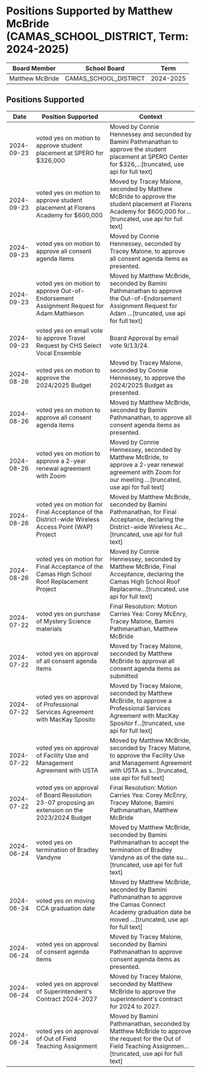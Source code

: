 # Positions Supported by Matthew McBride (CAMAS_SCHOOL_DISTRICT, Term: 2024-2025)

| Board Member | School Board | Term |
|--------------|--------------|------|
| Matthew McBride | CAMAS_SCHOOL_DISTRICT | 2024-2025 |

## Positions Supported

| Date       | Position Supported           | Context            |
|------------|------------------------------|--------------------|
| 2024-09-23 | voted yes on motion to approve student placement at SPERO for $326,000 | Moved by Connie Hennessey and seconded by Bamini Pathmanathan to approve the student placement at SPERO Center for $326,...[truncated, use api for full text] |
| 2024-09-23 | voted yes on motion to approve student placement at Florens Academy for $600,000 | Moved by Tracey Malone, seconded by Matthew McBride to approve the student placement at Florens Academy for $600,000 for...[truncated, use api for full text] |
| 2024-09-23 | voted yes on motion to approve all consent agenda items | Moved by Connie Hennessey, seconded by Tracey Malone, to approve all consent agenda items as presented. |
| 2024-09-23 | voted yes on motion to approve Out-of-Endorsement Assignment Request for Adam Mathieson | Moved by Matthew McBride, seconded by Bamini Pathmanathan to approve the Out-of-Endorsement Assignment Request for Adam ...[truncated, use api for full text] |
| 2024-09-23 | voted yes on email vote to approve Travel Request by CHS Select Vocal Ensemble | Board Approval by email vote 9/13/24. |
| 2024-08-26 | voted yes on motion to approve the 2024/2025 Budget | Moved by Tracey Malone, seconded by Connie Hennessey, to approve the 2024/2025 Budget as presented. |
| 2024-08-26 | voted yes on motion to approve all consent agenda items | Moved by Matthew McBride, seconded by Bamini Pathmanathan, to approve all consent agenda items as presented. |
| 2024-08-26 | voted yes on motion to approve a 2-year renewal agreement with Zoom | Moved by Connie Hennessey, seconded by Matthew McBride, to approve a 2-year renewal agreement with Zoom for our meeting ...[truncated, use api for full text] |
| 2024-08-26 | voted yes on motion for Final Acceptance of the District-wide Wireless Access Point (WAP) Project | Moved by Matthew McBride, seconded by Bamini Pathmanathan, for Final Acceptance, declaring the District-wide Wireless Ac...[truncated, use api for full text] |
| 2024-08-26 | voted yes on motion for Final Acceptance of the Camas High School Roof Replacement Project | Moved by Connie Hennessey, seconded by Matthew McBride, Final Acceptance, declaring the Camas High School Roof Replaceme...[truncated, use api for full text] |
| 2024-07-22 | voted yes on purchase of Mystery Science materials | Final Resolution: Motion Carries Yea: Corey McEnry, Tracey Malone, Bamini Pathmanathan, Matthew McBride |
| 2024-07-22 | voted yes on approval of all consent agenda items | Moved by Tracey Malone, seconded by Matthew McBride to approval all consent agenda items as submitted |
| 2024-07-22 | voted yes on approval of Professional Services Agreement with MacKay Sposito | Moved by Tracey Malone, seconded by Matthew McBride, to approve a Professional Services Agreement with MacKay Spositor f...[truncated, use api for full text] |
| 2024-07-22 | voted yes on approval of Facility Use and Management Agreement with USTA | Moved by Matthew McBride, seconded by Tracey Malone, to approve the Facility Use and Management Agreement with USTA as s...[truncated, use api for full text] |
| 2024-07-22 | voted yes on approval of Board Resolution 23-07 proposing an extension on the 2023/2024 Budget | Final Resolution: Motion Carries Yea: Corey McEnry, Tracey Malone, Bamini Pathmanathan, Matthew McBride |
| 2024-06-24 | voted yes on termination of Bradley Vandyne | Moved by Matthew McBride, seconded by Bamini Pathmanathan to accept the termination of Bradley Vandyne as of the date su...[truncated, use api for full text] |
| 2024-06-24 | voted yes on moving CCA graduation date | Moved by Matthew McBride, seconded by Bamini Pathmanathan to approve the Camas Connect Academy graduation date be moved ...[truncated, use api for full text] |
| 2024-06-24 | voted yes on approval of consent agenda items | Moved by Tracey Malone, seconded by Bamini Pathmanathan to approve consent agenda items as presented. |
| 2024-06-24 | voted yes on approval of Superintendent's Contract 2024-2027 | Moved by Tracey Malone, seconded by Matthew McBride to approve the superintendent's contract for 2024 to 2027. |
| 2024-06-24 | voted yes on approval of Out of Field Teaching Assignment | Moved by Bamini Pathmanathan, seconded by Matthew McBride to approve the request for the Out of Field Teaching Assignmen...[truncated, use api for full text] |


